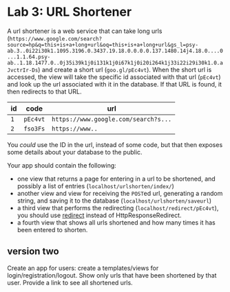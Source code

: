 
# Lab 3: URL Shortener


A url shortener is a web service that can take long urls (`https://www.google.com/search?source=hp&q=this+is+a+long+url&oq=this+is+a+long+url&gs_l=psy-ab.3..0i22i30k1.1095.3196.0.3437.19.18.0.0.0.0.137.1480.14j4.18.0....0...1.1.64.psy-ab..1.18.1477.0..0j35i39k1j0i131k1j0i67k1j0i20i264k1j33i22i29i30k1.0.aJvctrIr-Ds`) and create a short url (`goo.gl/pEc4vt`). When the short url is accessed, the view will take the specific id associated with that url (`pEc4vt`) and look up the url associated with it in the database. If that URL is found, it then redirects to that URL.

| id | code | url |
| ---|---|---|
| `1` | `pEc4vt` | `https://www.google.com/search?s...`|
| `2` | `fso3Fs` | `https://www..`


You *could* use the ID in the url, instead of some code, but that then exposes some details about your database to the public.

Your app should contain the following:
- one view that returns a page for entering in a url to be shortened, and possibly a list of entries (`localhost/urlshorten/index/`)
- another view and view for receiving the `POST`ed url, generating a random string, and saving it to the database (`localhost/urlshorten/saveurl`)
- a third view that performs the redirecting (`localhost/redirect/pEc4vt`), you should use [redirect](https://docs.djangoproject.com/en/2.0/topics/http/shortcuts/#redirect) instead of HttpResponseRedirect.
- a fourth view that shows all urls shortened and how many times it has been entered to shorten. 

## version two 
Create an app for users: create a templates/views for login/registration/logout. Show only urls that have been shortened by that user. Provide a link to see all shortened urls. 
